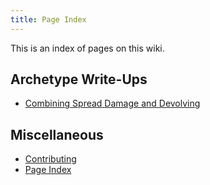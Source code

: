 ```yaml
---
title: Page Index
---
```

This is an index of pages on this wiki.

## Archetype Write-Ups
* [Combining Spread Damage and Devolving](spread-devolve)

## Miscellaneous
* [Contributing](contributing)
* [Page Index](page-index)
